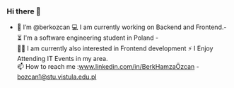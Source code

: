 ### Hi there 👋



 - 👋  I’m @berkozcan
    💻 I am currently working on Backend and Frontend.-  
    ⏳ I'm a software engineering student in Poland -      
    👨‍💻 I am currently also interested in Frontend development
    ⚡ I Enjoy Attending IT Events in my area.  
     📫 How to reach me :www.linkedin.com/in/BerkHamzaÖzcan - bozcan1@stu.vistula.edu.pl

<!--
**berkozcan/berkozcan** is a ✨ _special_ ✨ repository because its `README.md` (this file) appears on your GitHub profile.

Here are some ideas to get you started:

- 🔭 I’m currently working on ...
- 🌱 I’m currently learning ...
- 👯 I’m looking to collaborate on ...
- 🤔 I’m looking for help with ...
- 💬 Ask me about ...
- 📫 How to reach me: ...
- 😄 Pronouns: ...
- ⚡ Fun fact: ...
-->
